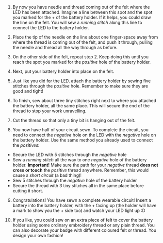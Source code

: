 1. By now you have needle and thread coming out of the felt where the LED has been attached. Imagine a line between this spot and the spot you marked for the + of the battery holder. If it helps, you could draw the line on the felt. You will sew a *running stitch* along this line to connect the LED to the battery holder. 

2. Place the tip of the needle on the line about one finger-space away from where the thread is coming out of the felt, and push it through, pulling the needle and thread all the way through as before.

3. On the other side of the felt, repeat step 2. Keep doing this until you reach the spot you marked for the *positive* hole of the battery holder.

4. Next, put your battery holder into place on the felt.

5. Just like you did for the LED, attach the battery holder by sewing five stitches through the *positive* hole. Remember to make sure they are good and tight!

6. To finish, sew about three tiny stitches right next to where you attached the battery holder, all the same place. This will secure the end of the thread to stop your work unravelling.

7. Cut the thread so that only a tiny bit is hanging out of the felt. 

8. You now have half of your circuit sewn. To complete the circuit, you need to connect the *negative* hole on the LED with the *negative* hole on the battery holder. Use the same method you already used to connect the *positives*:
 * Secure the LED with 5 stitches through the *negative* hole
 * Sew a *running stitch* all the way to one *negative* hole of the battery holder. **Important!** Make sure the path for your *negative* thread **does not cross or touch** the *positive* thread anywhere. Remember, this would cause a *short circuit* (a bad thing)!
 * Sew 5 stitches through the *negative* hole of the battery holder
 * Secure the thread with 3 tiny stitches all in the same place before cutting it short.
 
9. Congratulations! You have sewn a complete wearable circuit! Insert a battery into the battery holder, with the + facing up (the holder will have a mark to show you the + side too) and watch your LED light up :D

10. If you like, you could sew on an extra piece of felt to cover the battery holder using some ordinary embroidery thread or any plain thread. You can also decorate your badge with different coloured felt or thread. You design your own fashion!

